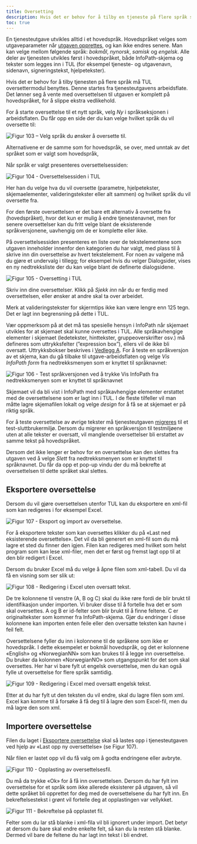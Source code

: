 ```yaml
---
title: Oversetting
description: Hvis det er behov for å tilby en tjeneste på flere språk så kan oversettermodulen benyttes.
toc: true
---
```


En tjenesteutgave utvikles alltid i et hovedspråk.
Hovedspråket velges som utgaveparameter når [utgaven opprettes](../../tjenestetyper/ny/#lage-utgave), og kan ikke endres senere. Man kan velge mellom følgende språk: *bokmål*, *nynorsk*, *samisk* og *engelsk*. Alle deler av tjenesten
utvikles først i hovedspråket, både InfoPath-skjema og tekster som legges inn i TUL (for eksempel tjeneste- og utgavenavn, sidenavn,
signeringstekst, hjelpetekster).

Hvis det er behov for å tilby tjenesten på flere språk må TUL oversettermodul benyttes. Denne startes fra tjenesteutgavens arbeidsflate. Det
lønner seg å vente med oversettelsen til utgaven er komplett på hovedspråket, for å slippe ekstra vedlikehold.

For å starte oversettelse til et nytt språk, velg *Ny* i språkseksjonen i arbeidsflaten. Du får opp en side der du kan velge hvilket språk
du vil oversette til:

![Figur 103 – Velg språk du ønsker å oversette til.](/docs/images/guides/tul/velg-språk.png?width=700 "Figur 103 – Velg språk du ønsker å oversette til.")

Alternativene er de samme som for hovedspråk, se over, med unntak av det språket som er valgt som hovedspråk,

Når språk er valgt presenteres oversettelsessiden:

![Figur 104 - Oversettelsessiden i TUL](/docs/images/guides/tul/oversettelsessiden.png?width=700 "Figur 104 - Oversettelsessiden i TUL")

Her han du velge hva du vil oversette (parametre, hjelpetekster, skjemaelementer, valideringstekster eller alt sammen) og hvilket språk du
vil oversette fra.

For den første oversettelsen er det bare ett alternativ å oversette fra (hovedspråket), hvor det kun er mulig å endre tjenestenavnet, men
for senere oversettelser kan du fritt velge blant de eksisterende språkversjonene, uavhengig om de er komplette eller ikke.

På oversettelsessiden presenteres en liste over de tekstelementene som utgaven inneholder innenfor den kategorien du har valgt, med plass
til å skrive inn din oversettelse av hvert tekstelement. For noen av valgene må du gjøre et undervalg i tillegg; for eksempel hvis du velger
Dialogsider, vises en ny nedtrekksliste der du kan velge blant de definerte dialogsidene.

![Figur 105 - Oversetting i TUL](/docs/images/guides/tul/oversetting.png?width=700 "Figur 105 - Oversetting i TUL")

Skriv inn dine oversettelser. Klikk på *Sjekk inn* når du er ferdig med oversettelsen, eller ønsker at andre skal ta over arbeidet.

Merk at valideringstekster for skjermtips ikke kan være lengre enn 125 tegn. Det er lagt inn begrensning på dette i TUL.

Vær oppmerksom på at det må tas spesielle hensyn i InfoPath når skjemaet utvikles for at skjemaet skal kunne oversettes i TUL. Alle
språkavhengige elementer i skjemaet (ledetekster, hinttekster, gruppeoverskrifter osv.) må defineres som uttrykksfelter (”expression box”),
ellers vil de ikke bli oversatt. Uttrykksbokser beskrives i [Vedlegg A](../../vedlegg/a). For å teste en språkversjon av et skjema, kan du gå tilbake til
utgave-arbeidsflaten og velge *Vis InfoPath form* fra nedtrekksmenyen som er knyttet til språknavnet:

![Figur 106 - Test språkversjonen ved å trykke Vis InfoPath fra nedtrekksmenyen som er knyttet til språknavnet](/docs/images/guides/tul/test-språkversjon.png "Figur 106 - Test språkversjonen ved å trykke Vis InfoPath fra nedtrekksmenyen som er knyttet til språknavnet")

Skjemaet vil da bli vist i InfoPath med språkavhengige elementer erstattet med de oversettelsene som er lagt inn i TUL. I de fleste
tilfeller vil man måtte lagre skjemafilen lokalt og velge *design* for å få se at skjemaet er på riktig språk.

For å teste oversettelse av øvrige tekster må tjenesteutgaven [migreres](../migrering/) til et test-sluttbrukermiljø.
Dersom du migrerer en språkversjon til testmiljøene uten at alle tekster er oversatt, vil manglende oversettelser bli erstattet
av samme tekst på hovedspråket.

Dersom det ikke lenger er behov for en oversettelse kan den slettes fra utgaven ved å velge *Slett* fra nedtrekksmenyen som er knyttet til
språknavnet. Du får da opp et pop-up vindu der du må bekrefte at oversettelsen til dette språket skal slettes.

## Eksportere oversettelse

Dersom du vil gjøre oversettelsen utenfor TUL kan du eksportere en xml-fil som kan redigeres i for eksempel Excel.

![Figur 107 - Eksport og import av oversettelse.](/docs/images/guides/tul/eksport-import-oversettelse.png "Figur 107 - Eksport og import av oversettelse.")

For å eksportere tekster som kan oversettes klikker du på «Last ned eksisterende oversettelse». Det vil da bli generert en xml-fil som du må
lagre et sted du finner den igjen. Filen kan redigeres med hvilket som helst program som kan lese xml-filer, men det er først og fremst lagt
opp til at den blir redigert i Excel.

Dersom du bruker Excel må du velge å åpne filen som xml-tabell. Du vil da få en visning som ser slik ut:

![Figur 108 - Redigering i Excel uten oversatt tekst.](/docs/images/guides/tul/excel-oversetting.png?width=700 "Figur 108 - Redigering i Excel uten oversatt tekst.")

De tre kolonnene til venstre (A, B og C) skal du ikke røre fordi de blir brukt til identifikasjon under importen. Vi bruker disse til å
fortelle hva det er som skal oversettes. A og B er id-felter som blir brukt til å finne feltene. C er originaltekster som kommer fra
InfoPath-skjema. Gjør du endringer i disse kolonnene kan importen enten feile eller den oversatte teksten kan havne i feil felt.

Oversettelsene fyller du inn i kolonnene til de språkene som ikke er hovedspråk. I dette eksempelet er bokmål hovedspråk, og det er
kolonnene «English» og «NorwegianNN» som kan brukes til å legge inn oversettelse. Du bruker da kolonnen «NorwegianNO» som utgangspunkt for
det som skal oversettes. Her har vi bare fylt ut engelsk oversettelse, men du kan også fylle ut oversettelse for flere språk samtidig.

![Figur 109 - Redigering i Excel med oversatt engelsk tekst.](/docs/images/guides/tul/excel-oversetting-engelsk.png?width=700 "Figur 109 - Redigering i Excel med oversatt engelsk tekst.")

Etter at du har fylt ut den teksten du vil endre, skal du lagre filen som xml. Excel kan komme til å forsøke å få deg til å lagre den som
Excel-fil, men du må lagre den som xml.

## Importere oversettelse

Filen du laget i [Eksportere oversettelse](#eksportere-oversettelse) skal så lastes opp i tjenesteutgaven ved hjelp av «Last opp ny oversettelse» (se Figur 107).

Når filen er lastet opp vil du få valg om å godta endringene eller avbryte.

![Figur 110 - Opplasting av oversettelsesfil.](/docs/images/guides/tul/oversetting-opplasting.png "Figur 110 - Opplasting av oversettelsesfil.")

Du må da trykke «Ok» for å få inn oversettelsen. Dersom du har fylt inn oversettelse for et språk som ikke allerede eksisterer på utgaven,
så vil dette språket bli opprettet for deg med de oversettelsene du har fylt inn. En bekreftelsestekst i grønt vil fortelle deg at
opplastingen var vellykket.

![Figur 111 - Bekreftelse på opplastet fil.](/docs/images/guides/tul/oversetting-bekreftelse-opplastet-fil.png "Figur 111 - Bekreftelse på opplastet fil.")

Felter som du lar stå blanke i xml-fila vil bli ignorert under import. Det betyr at dersom du bare skal endre enkelte felt, så kan du la
resten stå blanke. Dermed vil bare de feltene du har lagt inn tekst i bli endret.
